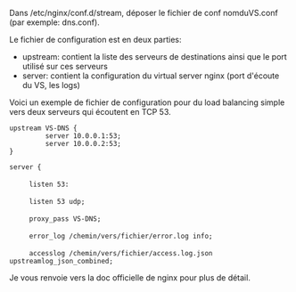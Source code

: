 Dans /etc/nginx/conf.d/stream, déposer le fichier de conf nomduVS.conf (par exemple: dns.conf).

Le fichier de configuration est en deux parties: 

*   upstream: contient la liste des serveurs de destinations ainsi que le port utilisé sur ces serveurs
*   server: contient la configuration du virtual server nginx (port d'écoute du VS, les logs)

Voici un exemple de fichier de configuration pour du load balancing simple vers deux serveurs qui écoutent en TCP 53.
```
upstream VS-DNS {
         server 10.0.0.1:53;
         server 10.0.0.2:53;
}
```
`server {`

         `listen 53:`

         `listen 53 udp;`

         `proxy_pass VS-DNS;`

         `error_log /chemin/vers/fichier/error.log info;`

         `accesslog /chemin/vers/fichier/access.log.json upstreamlog_json_combined;`

Je vous renvoie vers la doc officielle de nginx pour plus de détail.
